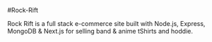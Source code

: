 #Rock-Rift

Rock Rift is a full stack e-commerce site built with Node.js, Express, MongoDB & Next.js for selling band & anime tShirts and hoddie.

